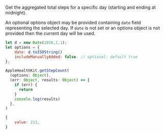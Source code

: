 Get the aggregated total steps for a specific day (starting and ending at midnight).

An optional options object may be provided containing `date` field representing the selected day. If `date` is not set or an options object is not provided then the current day will be used.

```javascript
let d = new Date(2016,1,1);
let options = {
    date: d.toISOString()
    includeManuallyAdded: false. // optional: default true
};
```

```javascript
AppleHealthKit.getStepCount(
  (options: Object),
  (err: Object, results: Object) => {
    if (err) {
      return
    }
    console.log(results)
  },
)
```

```javascript
{
	value: 213,
}
```

